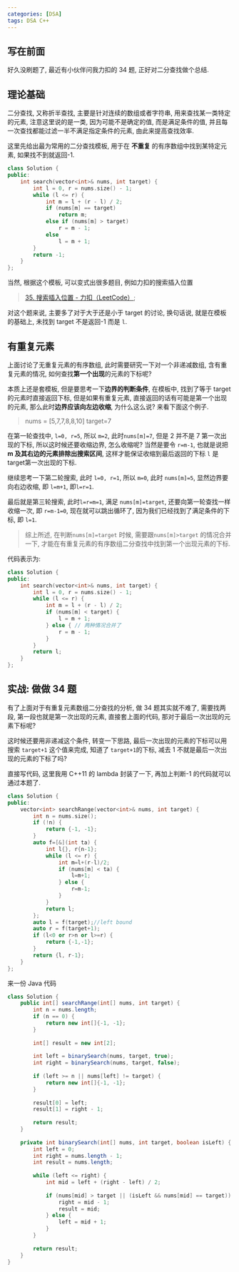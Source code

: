 ```yaml
---
categories: [DSA]
tags: DSA C++
---
```


## 写在前面

好久没刷题了, 最近有小伙伴问我力扣的 34 题, 正好对二分查找做个总结. 



## 理论基础

二分查找, 又称折半查找, 主要是针对连续的数组或者字符串, 用来查找某一类特定的元素, 注意这里说的是一类, 因为可能不是确定的值, 而是满足条件的值, 并且每一次查找都能过滤一半不满足指定条件的元素, 由此来提高查找效率. 

这里先给出最为常用的二分查找模板, 用于在 **不重复** 的有序数组中找到某特定元素, 如果找不到就返回-1.

```cpp
class Solution {
public:
    int search(vector<int>& nums, int target) {
        int l = 0, r = nums.size() - 1;
        while (l <= r) {
            int m = l + (r - l) / 2;
            if (nums[m] == target)
                return m;
            else if (nums[m] > target)
                r = m - 1;
            else
                l = m + 1;
        }
        return -1;
    }
};
```

当然, 根据这个模板, 可以变式出很多题目, 例如力扣的搜索插入位置

>   [35. 搜索插入位置 - 力扣（LeetCode）](https://leetcode.cn/problems/search-insert-position/);

对这个题来说, 主要多了对于大于还是小于 target 的讨论, 换句话说, 就是在模板的基础上, 未找到 target 不是返回-1 而是 `l`.

## 有重复元素

上面讨论了无重复元素的有序数组, 此时需要研究一下对一个非递减数组, 含有重复元素的情况, 如何查找**第一个出现**的元素的下标呢?

本质上还是套模板, 但是要思考一下**边界的判断条件**, 在模板中, 找到了等于 target 的元素时直接返回下标, 但是如果有重复元素, 直接返回的话有可能是第一个出现的元素, 那么此时**边界应该向左边收缩**, 为什么这么说? 来看下面这个例子. 

>   nums = [5,7,7,8,8,10] target=7

在第一轮查找中, `l=0, r=5`, 所以 `m=2`, 此时`nums[m]=7`, 但是 2 并不是 7 第一次出现的下标, 所以这时候还要收缩边界, 怎么收缩呢? 当然是要令 `r=m-1`, 也就是说把**m 及其右边的元素排除出搜索区间**, 这样才能保证收缩到最后返回的下标 `l` 是target第一次出现的下标. 

继续思考一下第二轮搜索, 此时 `l=0, r=1`, 所以 `m=0`, 此时 `nums[m]=5`, 显然边界要向右边收缩, 即 `l=m+1`, 即`l=r=1`. 

最后就是第三轮搜索, 此时`l=r=m=1`, 满足 `nums[m]=target`, 还要向第一轮查找一样收缩一次, 即 `r=m-1=0`, 现在就可以跳出循环了, 因为我们已经找到了满足条件的下标, 即 `l=1`. 

>   综上所述, 在判断`nums[m]=target` 时候, 需要跟`nums[m]>target` 的情况合并一下, 才能在有重复元素的有序数组二分查找中找到第一个出现元素的下标. 

代码表示为:

```cpp
class Solution {
public:
    int search(vector<int>& nums, int target) {
        int l = 0, r = nums.size() - 1;
        while (l <= r) {
            int m = l + (r - l) / 2;
            if (nums[m] < target) {
                l = m + 1;
            } else { // 两种情况合并了
                r = m - 1;
            }
        }
        return l;
    }
};
```

## 实战: 做做 34 题

有了上面对于有重复元素数组二分查找的分析, 做 34 题其实就不难了, 需要找两段, 第一段也就是第一次出现的元素, 直接套上面的代码, 那对于最后一次出现的元素下标呢?

这时候还要用非递减这个条件, 转变一下思路, 最后一次出现的元素的下标可以用搜索 `target+1` 这个值来完成, 知道了 `target+1`的下标, 减去 1 不就是最后一次出现的元素的下标了吗?

直接写代码, 这里我用 C++11 的 lambda 封装了一下, 再加上判断-1 的代码就可以通过本题了.

```cpp
class Solution {
public:
    vector<int> searchRange(vector<int>& nums, int target) {
        int n = nums.size();
        if (!n) {
            return {-1, -1};
        }
        auto f=[&](int ta) {
            int l{}, r{n-1};
            while (l <= r) {
                int m=l+(r-l)/2;
                if (nums[m] < ta) {
                    l=m+1;
                } else {
                    r=m-1;
                }
            }
            return l;
        };
        auto l = f(target);//left bound
        auto r = f(target+1);
        if (l<0 or r>n or l>=r) {
            return {-1,-1};
        }
        return {l, r-1};
    }
};
```

来一份 Java 代码

```java
class Solution {
    public int[] searchRange(int[] nums, int target) {
        int n = nums.length;
        if (n == 0) {
            return new int[]{-1, -1};
        }
        
        int[] result = new int[2];
        
        int left = binarySearch(nums, target, true);
        int right = binarySearch(nums, target, false);
        
        if (left >= n || nums[left] != target) {
            return new int[]{-1, -1};
        }
        
        result[0] = left;
        result[1] = right - 1;
        
        return result;
    }
    
    private int binarySearch(int[] nums, int target, boolean isLeft) {
        int left = 0;
        int right = nums.length - 1;
        int result = nums.length;
        
        while (left <= right) {
            int mid = left + (right - left) / 2;
            
            if (nums[mid] > target || (isLeft && nums[mid] == target)) {
                right = mid - 1;
                result = mid;
            } else {
                left = mid + 1;
            }
        }
        
        return result;
    }
}
```

